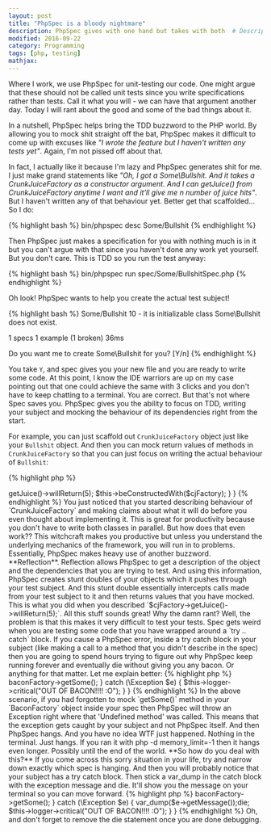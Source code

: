 ```yaml
---
layout: post
title: "PhpSpec is a bloody nightmare"
description: PhpSpec gives with one hand but takes with both  # Description of the post, used for Facebook Opengraph & Twitter
modified: 2016-09-22
category: Programming
tags: [php, testing]
mathjax:
---
```

Where I work, we use PhpSpec for unit-testing our code. One might argue that these should not be called unit tests since
you write specifications rather than tests. Call it what you will - we can have that argument another day. Today I will
rant about the good and some of the bad things about it.

In a nutshell, PhpSpec helps bring the TDD buzzword to the PHP world. By allowing you to mock shit straight off the bat,
PhpSpec makes it difficult to come up with excuses like _"I wrote the feature but I haven't written any tests yet"_.
Again, I'm not pissed off about that.

In fact, I actually like it because I'm lazy and PhpSpec generates shit for me. I
just make grand statements like _"Oh, I got a Some\Bullshit. And it takes a CrunkJuiceFactory as a constructor
argument. And I can getJuice() from CrunkJuiceFactory anytime I want and it'll give me n number of juice hits"_. But I
haven't written any of that behaviour yet. Better get that scaffolded... So I do:

{% highlight bash %}
bin/phpspec desc Some/Bullshit
{% endhighlight %}

Then PhpSpec just makes a specification for you with nothing much is in it but you can't argue with that since you haven't
done any work yet yourself. But you don't care. This is TDD so you run the test anyway:

{% highlight bash %}
bin/phpspec run spec/Some/BullshitSpec.php
{% endhighlight %}

Oh look! PhpSpec wants to help you create the actual test subject!

{% highlight bash %}
Some/Bullshit
  10  - it is initializable
      class Some\Bullshit does not exist.

1 specs
1 example (1 broken)
36ms

  Do you want me to create Some\Bullshit for you? [Y/n]
{% endhighlight %}

You take `Y`, and spec gives you your new file and you are ready to write some code. At this point, I know the IDE warriors
are up on my case pointing out that one could achieve the same with 3 clicks and you don't have to keep chatting to a terminal. You are
correct. But that's not where Spec saves you. PhpSpec gives you the ability to focus on TDD, writing your subject and mocking
the behaviour of its dependencies right from the start.

For example, you can just scaffold out `CrunkJuiceFactory` object just like your `Bullshit` object. And then you can mock
return values of methods in `CrunkJuiceFactory` so that you can just focus on writing the actual behaviour of `Bullshit`:


{% highlight php %}
<?php
namespace spec\Some;

use PhpSpec\ObjectBehavior;
use Prophecy\Argument;

class BullshitSpec extends ObjectBehavior
{
    public function let(CrunkJuiceFactory $cjFactory) {
        $cjFactory->getJuice()->willReturn(5);
        $this->beConstructedWith($cjFactory);
    }

}

{% endhighlight %}

You just noticed that you started describing behaviour of `CrunkJuiceFactory` and making claims about what it will do before
you even thought about implementing it. This is great for productivity because you don't have to write both classes in parallel.

But how does that even work?? This witchcraft makes you productive but unless you understand the underlying mechanics of
the framework, you will run in to problems. Essentially, PhpSpec makes heavy use of another buzzword. **Reflection**.

Reflection allows PhpSpec to get a description of the object and the dependencies that you are trying to test. And using
this information, PhpSpec creates stunt doubles of your objects which it pushes through your test subject. And this stunt
double essentially intercepts calls made from your test subject to it and then returns values that you have mocked. This
is what you did when you described `$cjFactory->getJuice()->willReturn(5);`.

All this stuff sounds great! Why the damn rant? Well, the problem is that this makes it very difficult to test your tests.
Spec gets weird when you are testing some code that you have wrapped around a `try .. catch` block.

If you cause a PhpSpec error, inside a try catch block in your subject (like making a call to a method that you didn't describe
in the spec) then you are going to spend hours trying to figure out why PhpSpec keep running forever and eventually die
without giving you any bacon. Or anything for that matter.

Let me explain better:

{% highlight php %}
<?php

public function getBacon()
{
    try {
        $bacon = $this->baconFactory->getSome();
    } catch (\Exception $e) {
        $this->logger->critical("OUT OF BACON!!!! :O");
    }
}

{% endhighlight %}

In the above scenario, if you had forgotten to mock `getSome()` method in your `BaconFactory` object inside your spec then
PhpSpec will throw an Exception right where that 'Undefined method' was called. This means that the exception gets caught
by your subject and not PhpSpec itself. And then PhpSpec hangs. And you have no idea WTF just happened. Nothing in the
terminal. Just hangs. If you ran it with php -d memory_limit=-1 then it hangs even longer. Possibly until the end of the
world.

**So how do you deal with this?**

If you come across this sorry situation in your life, try and narrow down exactly which spec is hanging. And then you will
probably notice that your subject has a try catch block. Then stick a var_dump in the catch block with the exception message
and die. It'll show you the message on your terminal so you can move forward.

{% highlight php %}
<?php

public function getBacon()
{
    try {
        $bacon = $this->baconFactory->getSome();
    } catch (\Exception $e) {
        var_dump($e->getMessage());die;
        $this->logger->critical("OUT OF BACON!!!! :O");
    }
}

{% endhighlight %}

Oh, and don't forget to remove the die statement once you are done debugging.
